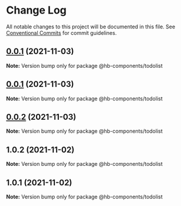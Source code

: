 # Change Log

All notable changes to this project will be documented in this file.
See [Conventional Commits](https://conventionalcommits.org) for commit guidelines.

## [0.0.1](https://github.com/hyw521/lernaComponents/compare/@hb-components/todolist@0.0.1...@hb-components/todolist@0.0.1) (2021-11-03)

**Note:** Version bump only for package @hb-components/todolist





## [0.0.1](https://github.com/hyw521/lernaComponents/compare/@hb-components/todolist@0.0.2...@hb-components/todolist@0.0.1) (2021-11-03)

**Note:** Version bump only for package @hb-components/todolist





## [0.0.2](https://github.com/hyw521/lernaComponents/compare/@hb-components/todolist@1.0.2...@hb-components/todolist@0.0.2) (2021-11-03)

**Note:** Version bump only for package @hb-components/todolist





## 1.0.2 (2021-11-02)

**Note:** Version bump only for package @hb-components/todolist





## 1.0.1 (2021-11-02)

**Note:** Version bump only for package @hb-components/todolist
